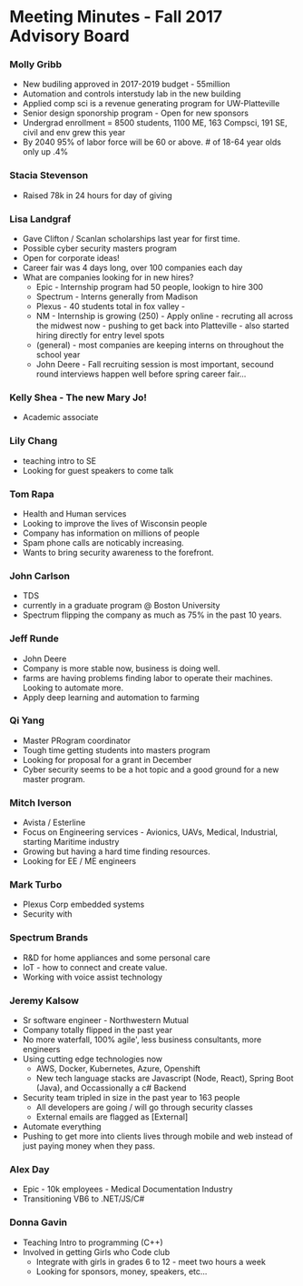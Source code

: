 # Meeting Minutes - Fall 2017 Advisory Board
### Molly Gribb
* New budiling approved in 2017-2019 budget - 55million
* Automation and controls interstudy lab in the new building
* Applied comp sci is a revenue generating program for UW-Platteville
* Senior design sponorship program - Open for new sponsors
* Undergrad enrollment = 8500 students, 1100 ME, 163 Compsci, 191 SE, civil and env grew this year
* By 2040 95% of labor force will be 60 or above. # of 18-64 year olds only up .4%

### Stacia Stevenson
* Raised 78k in 24 hours for day of giving

### Lisa Landgraf
* Gave Clifton / Scanlan scholarships last year for first time.
* Possible cyber security masters program
* Open for corporate ideas!
* Career fair was 4 days long, over 100 companies each day
* What are companies looking for in new hires?
    * Epic - Internship program had 50 people, lookign to hire 300
    * Spectrum - Interns generally from Madison
    * Plexus - 40 students total in fox valley - 
    * NM - Internship is growing (250) - Apply online - recruting all across the midwest now - pushing to get back into Platteville - also started hiring directly for entry level spots
    * (general) - most companies are keeping interns on throughout the school year
    * John Deere - Fall recruiting session is most important, secound round interviews happen well before spring career fair...

### Kelly Shea - The new Mary Jo!
* Academic associate

### Lily Chang
* teaching intro to SE
* Looking for guest speakers to come talk

### Tom Rapa
* Health and Human services
* Looking to improve the lives of Wisconsin people
* Company has information on millions of people
* Spam phone calls are noticably increasing.
* Wants to bring security awareness to the forefront.

### John Carlson
* TDS
* currently in a graduate program @ Boston University
* Spectrum flipping the company as much as 75% in the past 10 years.

### Jeff Runde
* John Deere
* Company is more stable now, business is doing well.
* farms are having problems finding labor to operate their machines. Looking to automate more.
* Apply deep learning and automation to farming

### Qi Yang
* Master PRogram coordinator
* Tough time getting students into masters program
* Looking for proposal for a grant in December
* Cyber security seems to be a hot topic and a good ground for a new master program.

### Mitch Iverson
* Avista / Esterline
* Focus on Engineering services - Avionics, UAVs, Medical, Industrial, starting Maritime industry
* Growing but having a hard time finding resources.
* Looking for EE / ME engineers

### Mark Turbo
* Plexus Corp embedded systems
* Security with 

### Spectrum Brands
* R&D for home appliances and some personal care
* IoT - how to connect and create value. 
* Working with voice assist technology

### Jeremy Kalsow
* Sr software engineer - Northwestern Mutual
* Company totally flipped in the past year
* No more waterfall, 100% agile', less business consultants, more engineers
* Using cutting edge technologies now 
    * AWS, Docker, Kubernetes, Azure, Openshift
    * New tech language stacks are Javascript (Node, React), Spring Boot (Java), and Occassionally a c# Backend
* Security team tripled in size in the past year to 163 people
    * All developers are going / will go through security classes
    * External emails are flagged as [External]
* Automate everything
* Pushing to get more into clients lives through mobile and web instead of just paying money when they pass.

### Alex Day
* Epic - 10k employees - Medical Documentation Industry
* Transitioning VB6 to .NET/JS/C#

### Donna Gavin 
* Teaching Intro to programming (C++)
* Involved in getting Girls who Code club
    * Integrate with girls in grades 6 to 12 - meet two hours a week
    * Looking for sponsors, money, speakers, etc...


